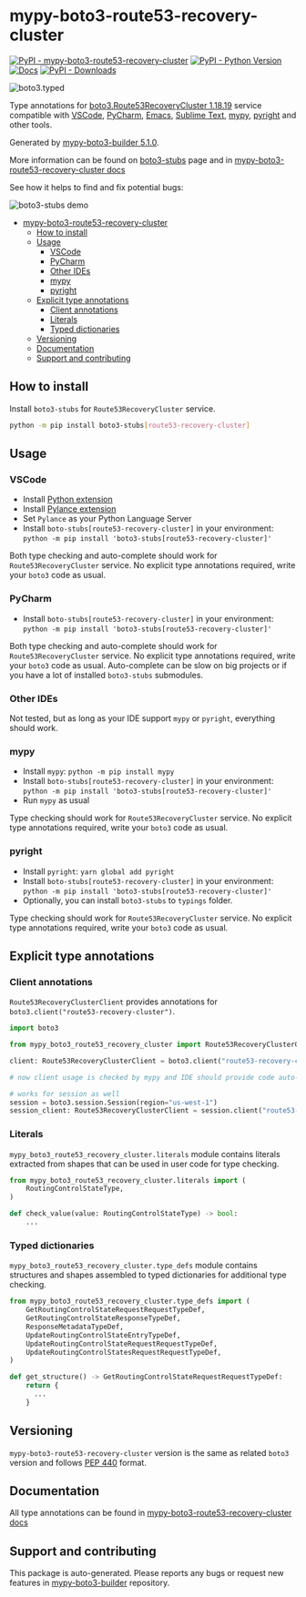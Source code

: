 <a id="mypy-boto3-route53-recovery-cluster"></a>

# mypy-boto3-route53-recovery-cluster

[![PyPI - mypy-boto3-route53-recovery-cluster](https://img.shields.io/pypi/v/mypy-boto3-route53-recovery-cluster.svg?color=blue)](https://pypi.org/project/mypy-boto3-route53-recovery-cluster)
[![PyPI - Python Version](https://img.shields.io/pypi/pyversions/mypy-boto3-route53-recovery-cluster.svg?color=blue)](https://pypi.org/project/mypy-boto3-route53-recovery-cluster)
[![Docs](https://img.shields.io/readthedocs/mypy-boto3-builder.svg?color=blue)](https://mypy-boto3-builder.readthedocs.io/)
[![PyPI - Downloads](https://img.shields.io/pypi/dw/mypy-boto3-route53-recovery-cluster?color=blue)](https://pypistats.org/packages/mypy-boto3-route53-recovery-cluster)

![boto3.typed](https://github.com/vemel/mypy_boto3_builder/raw/master/logo.png)

Type annotations for
[boto3.Route53RecoveryCluster 1.18.19](https://boto3.amazonaws.com/v1/documentation/api/1.18.19/reference/services/route53-recovery-cluster.html#Route53RecoveryCluster)
service compatible with [VSCode](https://code.visualstudio.com/),
[PyCharm](https://www.jetbrains.com/pycharm/),
[Emacs](https://www.gnu.org/software/emacs/),
[Sublime Text](https://www.sublimetext.com/),
[mypy](https://github.com/python/mypy),
[pyright](https://github.com/microsoft/pyright) and other tools.

Generated by
[mypy-boto3-builder 5.1.0](https://github.com/vemel/mypy_boto3_builder).

More information can be found on
[boto3-stubs](https://pypi.org/project/boto3-stubs/) page and in
[mypy-boto3-route53-recovery-cluster docs](https://vemel.github.io/boto3_stubs_docs/mypy_boto3_route53_recovery_cluster/)

See how it helps to find and fix potential bugs:

![boto3-stubs demo](https://github.com/vemel/mypy_boto3_builder/raw/master/demo.gif)

- [mypy-boto3-route53-recovery-cluster](#mypy-boto3-route53-recovery-cluster)
  - [How to install](#how-to-install)
  - [Usage](#usage)
    - [VSCode](#vscode)
    - [PyCharm](#pycharm)
    - [Other IDEs](#other-ides)
    - [mypy](#mypy)
    - [pyright](#pyright)
  - [Explicit type annotations](#explicit-type-annotations)
    - [Client annotations](#client-annotations)
    - [Literals](#literals)
    - [Typed dictionaries](#typed-dictionaries)
  - [Versioning](#versioning)
  - [Documentation](#documentation)
  - [Support and contributing](#support-and-contributing)

<a id="how-to-install"></a>

## How to install

Install `boto3-stubs` for `Route53RecoveryCluster` service.

```bash
python -m pip install boto3-stubs[route53-recovery-cluster]
```

<a id="usage"></a>

## Usage

<a id="vscode"></a>

### VSCode

- Install
  [Python extension](https://marketplace.visualstudio.com/items?itemName=ms-python.python)
- Install
  [Pylance extension](https://marketplace.visualstudio.com/items?itemName=ms-python.vscode-pylance)
- Set `Pylance` as your Python Language Server
- Install `boto-stubs[route53-recovery-cluster]` in your environment:
  `python -m pip install 'boto3-stubs[route53-recovery-cluster]'`

Both type checking and auto-complete should work for `Route53RecoveryCluster`
service. No explicit type annotations required, write your `boto3` code as
usual.

<a id="pycharm"></a>

### PyCharm

- Install `boto-stubs[route53-recovery-cluster]` in your environment:
  `python -m pip install 'boto3-stubs[route53-recovery-cluster]'`

Both type checking and auto-complete should work for `Route53RecoveryCluster`
service. No explicit type annotations required, write your `boto3` code as
usual. Auto-complete can be slow on big projects or if you have a lot of
installed `boto3-stubs` submodules.

<a id="other-ides"></a>

### Other IDEs

Not tested, but as long as your IDE support `mypy` or `pyright`, everything
should work.

<a id="mypy"></a>

### mypy

- Install `mypy`: `python -m pip install mypy`
- Install `boto-stubs[route53-recovery-cluster]` in your environment:
  `python -m pip install 'boto3-stubs[route53-recovery-cluster]'`
- Run `mypy` as usual

Type checking should work for `Route53RecoveryCluster` service. No explicit
type annotations required, write your `boto3` code as usual.

<a id="pyright"></a>

### pyright

- Install `pyright`: `yarn global add pyright`
- Install `boto-stubs[route53-recovery-cluster]` in your environment:
  `python -m pip install 'boto3-stubs[route53-recovery-cluster]'`
- Optionally, you can install `boto3-stubs` to `typings` folder.

Type checking should work for `Route53RecoveryCluster` service. No explicit
type annotations required, write your `boto3` code as usual.

<a id="explicit-type-annotations"></a>

## Explicit type annotations

<a id="client-annotations"></a>

### Client annotations

`Route53RecoveryClusterClient` provides annotations for
`boto3.client("route53-recovery-cluster")`.

```python
import boto3

from mypy_boto3_route53_recovery_cluster import Route53RecoveryClusterClient

client: Route53RecoveryClusterClient = boto3.client("route53-recovery-cluster")

# now client usage is checked by mypy and IDE should provide code auto-complete

# works for session as well
session = boto3.session.Session(region="us-west-1")
session_client: Route53RecoveryClusterClient = session.client("route53-recovery-cluster")
```

<a id="literals"></a>

### Literals

`mypy_boto3_route53_recovery_cluster.literals` module contains literals
extracted from shapes that can be used in user code for type checking.

```python
from mypy_boto3_route53_recovery_cluster.literals import (
    RoutingControlStateType,
)

def check_value(value: RoutingControlStateType) -> bool:
    ...
```

<a id="typed-dictionaries"></a>

### Typed dictionaries

`mypy_boto3_route53_recovery_cluster.type_defs` module contains structures and
shapes assembled to typed dictionaries for additional type checking.

```python
from mypy_boto3_route53_recovery_cluster.type_defs import (
    GetRoutingControlStateRequestRequestTypeDef,
    GetRoutingControlStateResponseTypeDef,
    ResponseMetadataTypeDef,
    UpdateRoutingControlStateEntryTypeDef,
    UpdateRoutingControlStateRequestRequestTypeDef,
    UpdateRoutingControlStatesRequestRequestTypeDef,
)

def get_structure() -> GetRoutingControlStateRequestRequestTypeDef:
    return {
      ...
    }
```

<a id="versioning"></a>

## Versioning

`mypy-boto3-route53-recovery-cluster` version is the same as related `boto3`
version and follows [PEP 440](https://www.python.org/dev/peps/pep-0440/)
format.

<a id="documentation"></a>

## Documentation

All type annotations can be found in
[mypy-boto3-route53-recovery-cluster docs](https://vemel.github.io/boto3_stubs_docs/mypy_boto3_route53_recovery_cluster/)

<a id="support-and-contributing"></a>

## Support and contributing

This package is auto-generated. Please reports any bugs or request new features
in [mypy-boto3-builder](https://github.com/vemel/mypy_boto3_builder/issues/)
repository.
